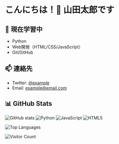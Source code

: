 # こんにちは！👋 山田太郎です

## 🌱 現在学習中
- Python
- Web開発（HTML/CSS/JavaScript）
- Git/GitHub

## 📫 連絡先
- Twitter: [@example](https://twitter.com/example)
- Email: example@email.com

## 📊 GitHub Stats

![GitHub stats](https://github-readme-stats.vercel.app/api?username=あなたのユーザー名&show_icons=true)
![Python](https://img.shields.io/badge/-Python-3776AB?style=flat&logo=Python&logoColor=white)
![JavaScript](https://img.shields.io/badge/-JavaScript-F7DF1E?style=flat&logo=JavaScript&logoColor=black)
![HTML5](https://img.shields.io/badge/-HTML5-E34C26?style=flat&logo=HTML5&logoColor=white)

![Top Languages](https://github-readme-stats.vercel.app/api/top-langs/?username=あなたのユーザー名&layout=compact)

![Visitor Count](https://komarev.com/ghpvc/?username=あなたのユーザー名)
